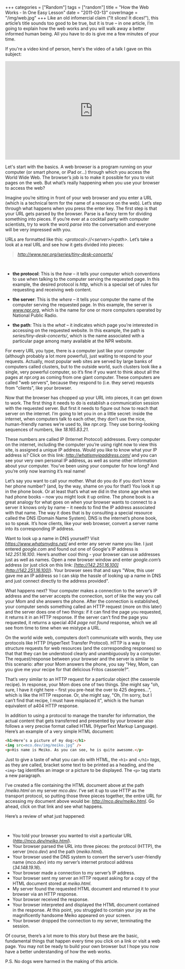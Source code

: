 +++
categories = ["Random"]
tags = ["random"]
title = "How the Web Works - In One Easy Lesson"
date = "2011-03-13"
coverImage = "/img/web.jpg"
+++
Like an old infomercial claim ("It slices! It dices!"), this article’s title sounds too good to be true, but it is true – in one article, I’m going to explain how the web works and you will walk away a better informed human being. All you have to do is give me a few minutes of your time.
<!--more-->

If you're a video kind of person, here's the video of a talk I gave on this subject:

<iframe width="560" height="315" src="https://www.youtube.com/embed/dRkzfJcY3j0" title="YouTube video player" frameborder="0" allow="accelerometer; autoplay; clipboard-write; encrypted-media; gyroscope; picture-in-picture; web-share" allowfullscreen></iframe>

Let's start with the basics. A web browser is a program running on your computer (or smart phone, or iPad or...) through which you access the World Wide Web. The browser’s job is to make it possible for you to visit pages on the web. But what’s really happening when you use your browser to access the web?

Imagine you’re sitting in front of your web browser and you enter a URL (which is a technical term for the name of a resource on the web). Let’s step through what happens when you press the enter key. The first step is that your URL gets parsed by the browser. Parse is a fancy term for dividing something into pieces. If you’re ever at a cocktail party with computer scientists, try to work the word *parse* into the conversation and everyone will be very impressed with you.

URLs are formatted like this: *\<protocol\>://\<server\>/\<path\>*. Let’s take a look at a real URL and see how it gets divided into pieces:

> *http://www.npr.org/series/tiny-desk-concerts/*
<br>

- **the protocol**: This is the *how* – it tells your computer which conventions to use when talking to the computer serving the requested page. In this example, the desired protocol is *http*, which is a special set of rules for requesting and receiving web content.

- **the server**: This is the *where* – it tells your computer the name of the computer serving the requested page. In this example, the server is *www.npr.org*, which is the name for one or more computers operated by National Public Radio.

- **the path**: This is the *what* – it indicates which page you’re interested in accessing on the requested website. In this example, the path is *series/tiny-desk-concerts/*, which is the name associated with a particular page among many available at the NPR website.

For every URL you type, there is a computer just like your computer (although probably a lot more powerful), just waiting to respond to your requests. Actually, most popular web sites are served by large banks of computers called clusters, but to the outside world, such clusters look like a single, very powerful computer, so it’s fine if you want to think about all the pages at *npr.org* as coming from one giant computer. These computers are called "web servers", because they respond to (i.e. they serve) requests from "clients", like your browser.

Now that the browser has chopped up your URL into pieces, it can get down to work. The first thing it needs to do is establish a communication session with the requested server. But first it needs to figure out how to reach that server on the internet. I’m going to let you in on a little secret: inside the internet, when computers talk to each other, they don’t use the nice, human-friendly names we’re used to, like *npr.org*. They use boring-looking sequences of numbers, like *18.165.83.21*.

These numbers are called IP (Internet Protocol) addresses. Every computer on the internet, including the computer you’re using right now to view this site, is assigned a unique IP address. Would you like to know what your IP address is? Click on this link: *http://whatismyipaddress.com/* and you can see your very own personal IP address, as well as some other information about your computer. You’ve been using your computer for how long? And you’re only now learning it’s real name!

Let’s say you want to call your mother. What do you do if you don’t know her phone number? (and, by the way, shame on you for that!)  You look it up in the phone book. Or at least that’s what we did in the stone age when we had phone books – now you might look it up online. The phone book is a great analogy for what goes on when your browser wants to connect to a server it knows only by name – it needs to find the IP address associated with that name. The way it does that is by consulting a special resource called the DNS (Domain Name System). DNS is the internet’s phone book, so to speak. It’s how clients, like your web browser, convert a server name into its corresponding IP address.

Want to look up a name in DNS yourself? Visit *https://www.whatsmydns.net/* and enter any server name you like. I just entered *google.com* and found out one of Google's IP address is *142.251.16.100*. Here’s another cool thing - your browser can use addresses just as well as names. Open a new browser window and enter *google.com*’s address (or just click on this link: *[http://142.251.16.100](http://142.251.16.100)*). Your browser sees that and says "Wow, this user gave me an IP address so I can skip the hassle of looking up a name in DNS and just connect directly to the address provided".

What happens next? Your computer makes a connection to the server’s IP address and the server accepts the connection, sort of like the way you call your Mom and she answers the phone. After the connection is established, your computer sends something called an HTTP request (more on this later) and the server does one of two things: if it can find the page you requested, it returns it in an HTTP response. If the server can’t find the page you requested, it returns a special *404 page not found* response, which we all see from time to time when we mistype a URL.

On the world wide web, computers don’t communicate with words, they use protocols like HTTP (HyperText Transfer Protocol). HTTP is a way to structure requests for web resources (and the corresponding responses) so that that they can be understood clearly and unambiguously by a computer. The request/response between your browser and the server is similar to this scenario: after your Mom answers the phone, you say "Hey, Mom, can you give me your recipe for that delicious Fritos casserole?".

That’s very similar to an HTTP request for a particular object (the casserole recipe). In response, your Mom does one of two things. She might say "oh, sure, I have it right here – first you pre-heat the over to 425 degrees...", which is like the HTTP response. Or, she might say, "Oh, I’m sorry, but I can’t find that recipe, I must have misplaced it", which is the human equivalent of a404 HTTP response.

In addition to using a protocol to manage the transfer for information, the actual content that gets transferred and presented by your browser also follows a very precise format called HTML (HyperText Markup Language). Here’s an example of a very simple HTML document:

```html
<h1>Here’s a picture of my dog:</h1>
<img src=mco.dev/img/meiko.jpg” />
<p>His name is Meiko. As you can see, he is quite awesome.</p>
```

Just to give a taste of what you can do with HTML, the `<h1>` and `</h1>` *tags*, as they are called, bracket some text to be printed as a heading, and the `<img>` tag identifies an image or a picture to be displayed. The `<p>` tag starts a new paragraph.

I’ve created a file containing the HTML document above at the path */meiko.html* on my server *mco.dev*. I’ve set it up to use HTTP as the transport protocol, so putting those three pieces together, the entire URL for accessing my document above would be: *http://mco.dev/meiko.html*. Go ahead, click on that link and see what happens.

Here’s a review of what just happened:

<br>

- You told your browser you wanted to visit a particular URL (*http://mco.dev/meiko.html*).
- Your browser parsed the URL into three pieces: the protocol (HTTP), the server (*mco.dev*) and the path (*meiko.html*).
- Your browser used the DNS system to convert the server’s user-friendly name (*mco.dev*) into my server’s internet protocol address (*34.148.19.16*).
- Your browser made a connection to my server’s IP address.
- Your browser sent my server an HTTP request asking for a copy of the HTML document stored at *meiko.html*.
- My server found the requested HTML document and returned it to your browser via an HTTP response.
- Your browser received the response.
- Your browser interpreted and displayed the HTML document contained in the response. At this point, you struggled to contain your joy as the magnificently handsome Meiko appeared on your screen.
- Your browser dropped the connection to my server, terminating the session.

Of course, there’s a lot more to this story but these are the basic, fundamental things that happen every time you click on a link or visit a web page. You may not be ready to build your own browser but I hope you now have a better understanding of how the web works.

P.S. No dogs were harmed in the making of this article.
